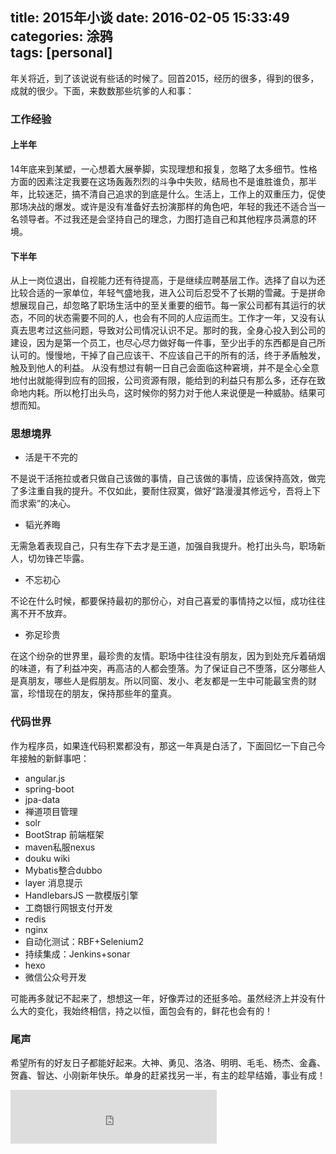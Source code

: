 title: 2015年小谈
date: 2016-02-05 15:33:49
categories: 涂鸦  
tags: [personal]
---
年关将近，到了该说说有些话的时候了。回首2015，经历的很多，得到的很多，成就的很少。下面，来数数那些坑爹的人和事：
<!-- more -->
### 工作经验
#### 上半年
14年底来到某塑，一心想着大展拳脚，实现理想和报复，忽略了太多细节。性格方面的因素注定我要在这场轰轰烈烈的斗争中失败，结局也不是谁胜谁负，那半年，比较迷茫，搞不清自己追求的到底是什么。生活上，工作上的双重压力，促使那场决战的爆发。或许是没有准备好去扮演那样的角色吧，年轻的我还不适合当一名领导者。不过我还是会坚持自己的理念，力图打造自己和其他程序员满意的环境。
#### 下半年
从上一岗位退出，自视能力还有待提高，于是继续应聘基层工作。选择了自以为还比较合适的一家单位，年轻气盛地我，进入公司后忍受不了长期的雪藏。于是拼命想展现自己，却忽略了职场生活中的至关重要的细节。每一家公司都有其运行的状态，不同的状态需要不同的人，也会有不同的人应运而生。工作才一年，又没有认真去思考过这些问题，导致对公司情况认识不足。那时的我，全身心投入到公司的建设，因为是第一个员工，也尽心尽力做好每一件事，至少出手的东西都是自己所认可的。慢慢地，干掉了自己应该干、不应该自己干的所有的活，终于矛盾触发，触及到他人的利益。
从没有想过有朝一日自己会面临这种窘境，并不是全心全意地付出就能得到应有的回报，公司资源有限，能给到的利益只有那么多，还存在致命地内耗。所以枪打出头鸟，这时候你的努力对于他人来说便是一种威胁。结果可想而知。
### 思想境界
* 活是干不完的

不是说干活拖拉或者只做自己该做的事情，自己该做的事情，应该保持高效，做完了多注重自我的提升。不仅如此，要耐住寂寞，做好“路漫漫其修远兮，吾将上下而求索”的决心。

* 韬光养晦

无需急着表现自己，只有生存下去才是王道，加强自我提升。枪打出头鸟，职场新人，切勿锋芒毕露。

* 不忘初心

不论在什么时候，都要保持最初的那份心，对自己喜爱的事情持之以恒，成功往往离不开不放弃。

* 弥足珍贵

在这个纷杂的世界里，最珍贵的友情。职场中往往没有朋友，因为到处充斥着硝烟的味道，有了利益冲突，再高洁的人都会堕落。为了保证自己不堕落，区分哪些人是真朋友，哪些人是假朋友。所以同窗、发小、老友都是一生中可能最宝贵的财富，珍惜现在的朋友，保持那些年的童真。

### 代码世界
作为程序员，如果连代码积累都没有，那这一年真是白活了，下面回忆一下自己今年接触的新鲜事吧：

* angular.js 
* spring-boot
* jpa-data
* 禅道项目管理
* solr
* BootStrap 前端框架
* maven私服nexus
* douku wiki
* Mybatis整合dubbo
* layer 消息提示
* HandlebarsJS 一款模版引擎
* 工商银行网银支付开发
* redis
* nginx
* 自动化测试：RBF+Selenium2
* 持续集成：Jenkins+sonar
* hexo
* 微信公众号开发

可能再多就记不起来了，想想这一年，好像弄过的还挺多哈。虽然经济上并没有什么大的变化，我始终相信，持之以恒，面包会有的，鲜花也会有的！

### 尾声
希望所有的好友日子都能好起来。大神、勇见、洛洛、明明、毛毛、杨杰、金鑫、贺鑫、智达、小刚新年快乐。单身的赶紧找另一半，有主的趁早结婚，事业有成！

<iframe frameborder="no" border="0" marginwidth="0" marginheight="0" width=330 height=86 src="http://music.163.com/outchain/player?type=2&id=25706282&auto=1&height=66"></iframe>